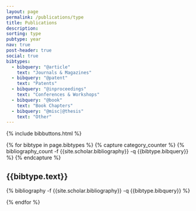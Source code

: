```yaml
---
layout: page
permalink: /publications/type
title: Publications
description: 
sorting: type
pubtype: year
nav: true
post-header: true
social: true
bibtypes:
  - bibquery: "@article"
    text: "Journals & Magazines"
  - bibquery: "@patent"
    text: "Patents"    
  - bibquery: "@inproceedings"
    text: "Conferences & Workshops"
  - bibquery: "@book"
    text: "Book Chapters"
  - bibquery: "@misc|@thesis"
    text: "Other"
---
```

{% include bibbuttons.html %}

{% for bibtype in page.bibtypes %}
  {% capture category_counter %}
  {% bibliography_count -f {{site.scholar.bibliography}} -q {{bibtype.bibquery}} %}
  {% endcapture %}

  <div style="counter-reset:bibitem {{ category_counter | plus:1 }}">
  <div class="publications">
  <h2 class="type">{{bibtype.text}}</h2>
    {% bibliography -f {{site.scholar.bibliography}} -q {{bibtype.bibquery}} %}
  </div>

{% endfor %}
